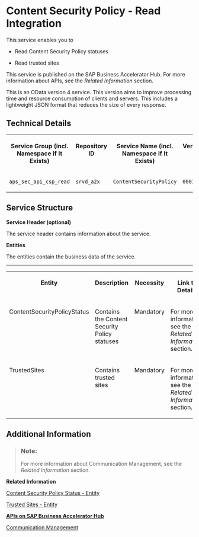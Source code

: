 <!-- loio875afe7dfd11469a92855a691730d0dd -->

# Content Security Policy - Read Integration



This service enables you to

-   Read Content Security Policy statuses

-   Read trusted sites


This service is published on the SAP Business Accelerator Hub. For more information about APIs, see the *Related Information* section.

This is an OData version 4 service. This version aims to improve processing time and resource consumption of clients and servers. This includes a lightweight JSON format that reduces the size of every response.



<a name="loio875afe7dfd11469a92855a691730d0dd__section_ozh_cvx_clb"/>

## Technical Details


<table>
<tr>
<th valign="top">

Service Group \(incl. Namespace if It Exists\)

</th>
<th valign="top">

Repository ID

</th>
<th valign="top">

Service Name \(incl. Namespace if It Exists\)

</th>
<th valign="top">

Version

</th>
</tr>
<tr>
<td valign="top">

`aps_sec_api_csp_read`

</td>
<td valign="top">

`srvd_a2x`

</td>
<td valign="top">

`ContentSecurityPolicy`

</td>
<td valign="top">

`0001`

</td>
</tr>
</table>



<a name="loio875afe7dfd11469a92855a691730d0dd__section_ct2_xxx_clb"/>

## Service Structure

**Service Header \(optional\)**

The service header contains information about the service.

**Entities**

The entities contain the business data of the service.

****


<table>
<tr>
<th valign="top">

Entity

</th>
<th valign="top">

Description

</th>
<th valign="top">

Necessity

</th>
<th valign="top">

Link to Details

</th>
</tr>
<tr>
<td valign="top">

ContentSecurityPolicyStatus

</td>
<td valign="top">

Contains the Content Security Policy statuses

</td>
<td valign="top">

Mandatory

</td>
<td valign="top">

For more information, see the *Related Information* section.

</td>
</tr>
<tr>
<td valign="top">

TrustedSites

</td>
<td valign="top">

Contains trusted sites

</td>
<td valign="top">

Mandatory

</td>
<td valign="top">

For more information, see the *Related Information* section.

</td>
</tr>
</table>



<a name="loio875afe7dfd11469a92855a691730d0dd__section_znk_jzx_clb"/>

## Additional Information



> ### Note:  
> For more information about Communication Management, see the *Related Information* section.

**Related Information**  


[Content Security Policy Status - Entity](content-security-policy-status-entity-8882336.md)

[Trusted Sites - Entity](trusted-sites-entity-0dbb5b3.md)

[**APIs on SAP Business Accelerator Hub**](https://help.sap.com/docs/SAP_S4HANA_CLOUD/0f69f8fb28ac4bf48d2b57b9637e81fa/1e60f14bdc224c2c975c8fa8bcfd7f3f.html?version=latest)

[Communication Management](../50-administration-and-ops/communication-management-2e84a10.md "The communication management apps allow you to integrate your system or solution with other systems to enable data exchange.")

